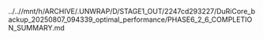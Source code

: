 ../..//mnt/h/ARCHIVE/.UNWRAP/D/STAGE1_OUT/2247cd293227/DuRiCore_backup_20250807_094339_optimal_performance/PHASE6_2_6_COMPLETION_SUMMARY.md